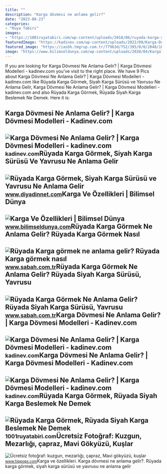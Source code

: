 ```yaml
---
title: ""
description: "Karga dövmesi ne anlama gelir?"
date: "2023-08-23"
categories:
- "Ruya Tabiri"
images:
- "https://1001ruyatabiri.com/wp-content/uploads/2018/06/ruyada-karga-yavrusu-gormek-ruyada-siyah-karga-gormek-768x482.jpg"
featuredImage: "https://kadinev.com/wp-content/uploads/2022/09/Karga-Dovmesi-Ne-Anlama-Gelir_-_-Karga-Dovmesi-Modelleri-1024x585.jpg"
featured_image: "https://iasbh.tmgrup.com.tr/77963d/752/395/0/0/2048/1077?u=https://isbh.tmgrup.com.tr/sbh/2019/11/21/ruyada-karga-gormek-ne-anlama-gelir-ruyada-karga-gormek-nasil-yorumlanir-1574292223290.jpg"
image: "https://www.bilimseldunya.com/wp-content/uploads/2020/04/Kargalar-Ne-Kadar-Yasar.jpg"
---
```


If you are looking for Karga Dövmesi Ne Anlama Gelir? | Karga Dövmesi Modelleri - kadinev.com you've visit to the right place. We have 9 Pics about Karga Dövmesi Ne Anlama Gelir? | Karga Dövmesi Modelleri - kadinev.com like Rüyada Karga Görmek, Siyah Karga Sürüsü ve Yavrusu Ne Anlama Gelir, Karga Dövmesi Ne Anlama Gelir? | Karga Dövmesi Modelleri - kadinev.com and also Rüyada Karga Görmek, Rüyada Siyah Karga Beslemek Ne Demek. Here it is:

Karga Dövmesi Ne Anlama Gelir? | Karga Dövmesi Modelleri - Kadinev.com
----------------------------------------------------------------------

 ![Karga Dövmesi Ne Anlama Gelir? | Karga Dövmesi Modelleri - kadinev.com](https://kadinev.com/wp-content/uploads/2022/09/kargo-dovmesi-kol.jpg) <small>kadinev.com</small>Rüyada Karga Görmek, Siyah Karga Sürüsü Ve Yavrusu Ne Anlama Gelir
------------------------------------------------------------------

 ![Rüyada Karga Görmek, Siyah Karga Sürüsü ve Yavrusu Ne Anlama Gelir](https://www.diyadinnet.com/d/ruya/ruyada-karga-gormek-siyah-karga-surusu-ve-yavrusu-ne-anlama-gelir-5992.jpg) <small>www.diyadinnet.com</small>Karga Ve Özellikleri | Bilimsel Dünya
-------------------------------------

 ![Karga Ve Özellikleri | Bilimsel Dünya](https://www.bilimseldunya.com/wp-content/uploads/2020/04/Kargalar-Ne-Kadar-Yasar.jpg) <small>www.bilimseldunya.com</small>Rüyada Karga Görmek Ne Anlama Gelir? Rüyada Karga Görmek Nasıl
--------------------------------------------------------------

 ![Rüyada Karga görmek ne anlama gelir? Rüyada Karga görmek nasıl](https://iasbh.tmgrup.com.tr/77963d/752/395/0/0/2048/1077?u=https://isbh.tmgrup.com.tr/sbh/2019/11/21/ruyada-karga-gormek-ne-anlama-gelir-ruyada-karga-gormek-nasil-yorumlanir-1574292223290.jpg) <small>www.sabah.com.tr</small>Rüyada Karga Görmek Ne Anlama Gelir? Rüyada Siyah Karga Sürüsü, Yavrusu
-----------------------------------------------------------------------

 ![Rüyada Karga Görmek Ne Anlama Gelir? Rüyada Siyah Karga Sürüsü, Yavrusu](https://iasbh.tmgrup.com.tr/0853cf/752/395/0/53/724/433?u=https://isbh.tmgrup.com.tr/sbh/2022/04/26/ruyada-karga-gormek-ne-anlama-gelir-ruyada-siyah-karga-surusu-yavrusu-ve-saldirisi-gormek-anlami-1650973437675.jpg) <small>www.sabah.com.tr</small>Karga Dövmesi Ne Anlama Gelir? | Karga Dövmesi Modelleri - Kadinev.com
----------------------------------------------------------------------

 ![Karga Dövmesi Ne Anlama Gelir? | Karga Dövmesi Modelleri - kadinev.com](https://kadinev.com/wp-content/uploads/2022/09/Karga-Dovmesi-Ne-Anlama-Gelir_-_-Karga-Dovmesi-Modelleri-1024x585.jpg) <small>kadinev.com</small>Karga Dövmesi Ne Anlama Gelir? | Karga Dövmesi Modelleri - Kadinev.com
----------------------------------------------------------------------

 ![Karga Dövmesi Ne Anlama Gelir? | Karga Dövmesi Modelleri - kadinev.com](https://kadinev.com/wp-content/uploads/2022/09/minimal-karga-dovmesi-768x768.jpg) <small>kadinev.com</small>Rüyada Karga Görmek, Rüyada Siyah Karga Beslemek Ne Demek
---------------------------------------------------------

 ![Rüyada Karga Görmek, Rüyada Siyah Karga Beslemek Ne Demek](https://1001ruyatabiri.com/wp-content/uploads/2018/06/ruyada-karga-yavrusu-gormek-ruyada-siyah-karga-gormek-768x482.jpg) <small>1001ruyatabiri.com</small>Ücretsiz Fotoğraf: Kuzgun, Mezarlığı, çapraz, Mavi Gökyüzü, Kuşlar
------------------------------------------------------------------

 ![Ücretsiz fotoğraf: kuzgun, mezarlığı, çapraz, Mavi gökyüzü, kuşlar](https://i0.hippopx.com/photos/127/683/832/raven-cemetery-cross-blue-sky-preview.jpg) <small>www.hippopx.com</small>Karga ve özellikleri. Karga dövmesi ne anlama gelir?. Rüyada karga görmek, siyah karga sürüsü ve yavrusu ne anlama gelir

